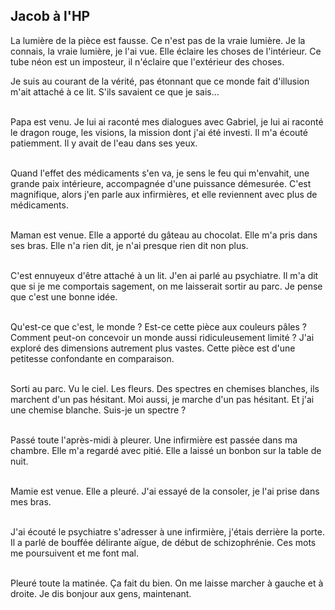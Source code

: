 ## Jacob à l'HP

La lumière de la pièce est fausse.
Ce n'est pas de la vraie lumière.
Je la connais, la vraie lumière, je l'ai vue.
Elle éclaire les choses de l'intérieur.
Ce tube néon est un imposteur, il n'éclaire que l'extérieur des choses.

Je suis au courant de la vérité, pas étonnant que ce monde fait d'illusion m'ait attaché à ce lit.
S'ils savaient ce que je sais...<br /><br />

Papa est venu.
Je lui ai raconté mes dialogues avec Gabriel, je lui ai raconté le dragon rouge, les visions, la mission dont j'ai été investi.
Il m'a écouté patiemment.
Il y avait de l'eau dans ses yeux. <br /><br />

Quand l'effet des médicaments s'en va, je sens le feu qui m'envahit, une grande paix intérieure, accompagnée d'une puissance démesurée.
C'est magnifique, alors j'en parle aux infirmières, et elle reviennent avec plus de médicaments.<br /><br />

Maman est venue.
Elle a apporté du gâteau au chocolat.
Elle m'a pris dans ses bras.
Elle n'a rien dit, je n'ai presque rien dit non plus. <br /><br />

C'est ennuyeux d'être attaché à un lit.
J'en ai parlé au psychiatre.
Il m'a dit que si je me comportais sagement, on me laisserait sortir au parc.
Je pense que c'est une bonne idée. <br /><br />

Qu'est-ce que c'est, le monde ?
Est-ce cette pièce aux couleurs pâles ?
Comment peut-on concevoir un monde aussi ridiculeusement limité ?
J'ai exploré des dimensions autrement plus vastes.
Cette pièce est d'une petitesse confondante en comparaison.<br /><br />

Sorti au parc.
Vu le ciel.
Les fleurs.
Des spectres en chemises blanches, ils marchent d'un pas hésitant.
Moi aussi, je marche d'un pas hésitant.
Et j'ai une chemise blanche.
Suis-je un spectre ?<br /><br />

Passé toute l'après-midi à pleurer.
Une infirmière est passée dans ma chambre.
Elle m'a regardé avec pitié.
Elle a laissé un bonbon sur la table de nuit. <br /><br />

Mamie est venue.
Elle a pleuré.
J'ai essayé de la consoler, je l'ai prise dans mes bras. <br /><br />

J'ai écouté le psychiatre s'adresser à une infirmière, j'étais derrière la porte.
Il a parlé de bouffée délirante aïgue, de début de schizophrénie.
Ces mots me poursuivent et me font mal. <br /><br />

Pleuré toute la matinée.
Ça fait du bien.
On me laisse marcher à gauche et à droite.
Je dis bonjour aux gens, maintenant.
